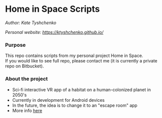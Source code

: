 # Home in Space Scripts
_Author: Kate Tyshchenko_  

_Personal website: https://ktyshchenko.github.io/_

### Purpose
This repo contains scripts from my personal project Home in Space.  
If you would like to see full repo, please contact me (it is currently a private repo on Bitbucket).  

### About the project
- Sci-fi interactive VR app of a habitat on a human-colonized planet in 2050's
- Currently in development for Android devices
- In the future, the idea is to change it to an "escape room" app
- More info [here](https://ktyshchenko.github.io/homeinspace.html)
